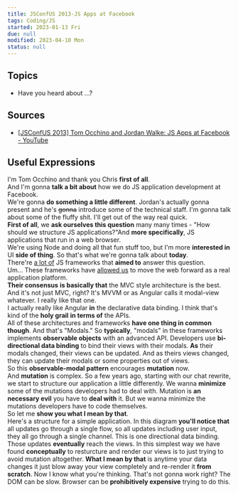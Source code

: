 ```yaml
---
title: JSConfUS 2013-JS Apps at Facebook
tags: Coding/JS
started: 2023-01-13 Fri
due: null
modified: 2023-04-10 Mon
status: null
---
```

## Topics
- Have you heard about ...?
## Sources
- [[JSConfUS 2013] Tom Occhino and Jordan Walke: JS Apps at Facebook - YouTube](https://www.youtube.com/watch?v=GW0rj4sNH2w&t=12s)
## Useful Expressions
I'm Tom Occhino and thank you Chris **first of all**.  
And I'm gonna **talk a bit about** how we do JS application development at Facebook.  
We're gonna **do something a little different**. Jordan's actually gonna present and he's ~~gonna~~ introduce some of the technical staff. I'm gonna talk about some of the fluffy shit. I'll get out of the way real quick.  
**First of all**, we **ask ourselves this question** many many times - "How should we structure JS applications?"And **more specifically**, JS applications that run in a web browser.  
We're using Node and doing all that fun stuff too, but I'm more **interested in** UI **side of thing**. So that's what we're gonna talk about **today**.  
There're <u>a lot of</u> JS frameworks that **aimed to** answer this question.  
Um... These frameworks have <u>allowed us</u> to move the web forward as a real application platform.  
**Their consensus** **is basically that** the MVC style architecture is the best. And it's not just MVC, right? It's MVVM or as Angular calls it modal-view whatever. I really like that one.  
I actually really like Angular **in** the declarative data binding. I think that's kind of the **holy grail** **in terms of** the APIs.  
All of these architectures and frameworks **have one thing in common** **though**. And that's "Modals." So **typically**, "modals" in these frameworks implements **observable objects** with an advanced API. Developers use **bi-directional data binding** to bind their views with their modals. **As** their modals changed, their views can be updated. And as theirs views changed, they can update their modals or some properties out of views.  
So this **observable-modal pattern** encourages **mutation** now.  
And **mutation** is complex. So a few years ago, starting with our chat rewrite, we start to structure our application a little differently. We wanna **minimize** some of the mutations developers had to deal with. Mutation is **an necessary evil** you have to **deal with** it. But we wanna minimize the mutations developers have to code themselves.  
So let me **show you what I mean by that**.  
Here's a structure for a simple application. In this diagram **you'll notice that** all updates go through a single flow, so all updates including user input, they all go through a single channel. This is one directional data binding. Those updates **eventually** reach the views. In this simplest way we have found **conceptually** to resturcture and render our views is to just trying to avoid mutation altogether. **What I mean by that** is anytime your data changes it just blow away your view completely and re-render it **from scratch**. Now I know what you're thinking. That's not gonna work right? The DOM can be slow. Browser can be **prohibitively expensive** trying to do this. 
